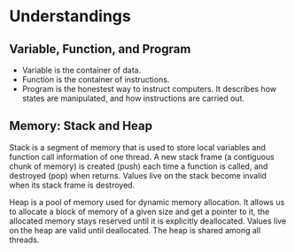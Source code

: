# Understandings

## Variable, Function, and Program

- Variable is the container of data.
- Function is the container of instructions.
- Program is the honestest way to instruct computers. It describes how states are manipulated, and how instructions are carried out.

## Memory: Stack and Heap

Stack is a segment of memory that is used to store local variables and function
call information of one thread. A new stack frame (a contiguous chunk of
memory) is created (push) each time a function is called, and destroyed (pop)
when returns. Values live on the stack become invalid when its stack frame is
destroyed.

Heap is a pool of memory used for dynamic memory allocation. It allows us to
allocate a block of memory of a given size and get a pointer to it, the
allocated memory stays reserved until it is explicitly deallocated. Values
live on the heap are valid until deallocated. The heap is shared among all
threads.
